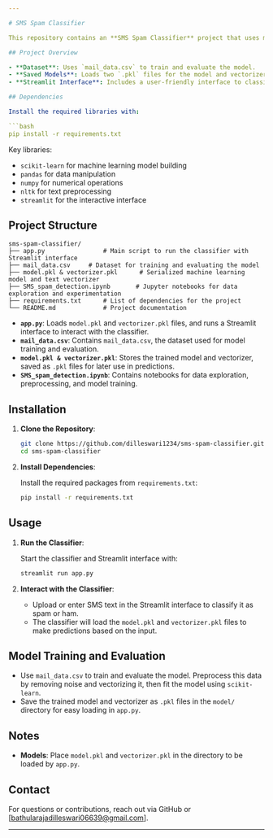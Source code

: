 ```yaml
---

# SMS Spam Classifier

This repository contains an **SMS Spam Classifier** project that uses machine learning to identify spam messages. The classifier is trained on SMS messages and can categorize them as **spam** or **ham (not spam)**. 

## Project Overview

- **Dataset**: Uses `mail_data.csv` to train and evaluate the model.
- **Saved Models**: Loads two `.pkl` files for the model and vectorizer in `app.py` for predictions.
- **Streamlit Interface**: Includes a user-friendly interface to classify SMS messages.

## Dependencies

Install the required libraries with:

```bash
pip install -r requirements.txt
```

Key libraries:
- `scikit-learn` for machine learning model building
- `pandas` for data manipulation
- `numpy` for numerical operations
- `nltk` for text preprocessing
- `streamlit` for the interactive interface

## Project Structure

```
sms-spam-classifier/
├── app.py                # Main script to run the classifier with Streamlit interface
├── mail_data.csv     # Dataset for training and evaluating the model
├── model.pkl & vectorizer.pkl      # Serialized machine learning model and text vectorizer
├── SMS_spam_detection.ipynb       # Jupyter notebooks for data exploration and experimentation
├── requirements.txt      # List of dependencies for the project
└── README.md             # Project documentation
```

- **`app.py`**: Loads `model.pkl` and `vectorizer.pkl` files, and runs a Streamlit interface to interact with the classifier.
- **`mail_data.csv`**: Contains `mail_data.csv`, the dataset used for model training and evaluation.
- **`model.pkl & vectorizer.pkl`**: Stores the trained model and vectorizer, saved as `.pkl` files for later use in predictions.
- **`SMS_spam_detection.ipynb`**: Contains notebooks for data exploration, preprocessing, and model training.

## Installation

1. **Clone the Repository**:

   ```bash
   git clone https://github.com/dilleswari1234/sms-spam-classifier.git
   cd sms-spam-classifier
   ```

2. **Install Dependencies**:

   Install the required packages from `requirements.txt`:

   ```bash
   pip install -r requirements.txt
   ```

## Usage

1. **Run the Classifier**:

   Start the classifier and Streamlit interface with:

   ```bash
   streamlit run app.py
   ```

2. **Interact with the Classifier**:
   - Upload or enter SMS text in the Streamlit interface to classify it as spam or ham.
   - The classifier will load the `model.pkl` and `vectorizer.pkl` files to make predictions based on the input.

## Model Training and Evaluation

- Use `mail_data.csv` to train and evaluate the model. Preprocess this data by removing noise and vectorizing it, then fit the model using `scikit-learn`.
- Save the trained model and vectorizer as `.pkl` files in the `model/` directory for easy loading in `app.py`.

## Notes

- **Models**: Place `model.pkl` and `vectorizer.pkl` in the directory to be loaded by `app.py`.

## Contact

For questions or contributions, reach out via GitHub or [bathularajadilleswari06639@gmail.com].

---
```


